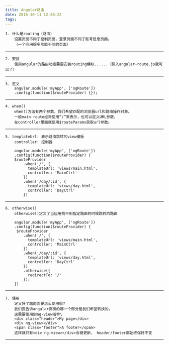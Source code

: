 ```yaml
---
title: Angular路由
date: 2016-10-11 12:48:22
tags:
---
```

    1. 什么是routing（路由）
        设置页面不同于控制页面，登录页面不同于账号信息页面。
        （一个应用很多功能不同的页面）
---
    2. 安装
        使用angular的路由功能需要安装routing模块......（引入angular-route.js就可以了）
---
    3. 定义
        angular.module('myApp', ['ngRoute'])
        .config(function($routeProvider) {});
---
    4. when()
        when()方法有两个参数，我们希望匹配的浏览器url和路由操作对象。
        一般main route经常使用“/”来表示，也可以定义URL参数，
        在controller里面就使用$routeParams获取url参数。
---
    5. templateUrl: 表示路由跳转的view模板
        controller: 控制器

        angular.module('myApp', ['ngRoute'])
        .config(function($routeProvider) {
        $routeProvider
            .when('/', {
              templateUrl: 'views/main.html',
              controller: 'MainCtrl'
            })
            .when('/day/:id', {
              templateUrl: 'views/day.html',
              controller: 'DayCtrl'
            })
---
    6. otherwise()
        otherwise()定义了当应用找不到指定路由的时候跳转的路由

        angular.module('myApp', ['ngRoute'])
        .config(function($routeProvider) {
         $routeProvider
            .when('/', {
              templateUrl: 'views/main.html',
              controller: 'MainCtrl'
            })
            .when('/day/:id', {
              templateUrl: 'views/day.html',
              controller: 'DayCtrl'
            })
            .otherwise({
              redirectTo: '/'
            });
        })
---
    7. 使用
        定义好了路由需要怎么使用呢?
        我们要告诉angular页面的哪一个部分是我们希望转换的，
        这需要使用到ng-view指令\
        <div class="header">My page</div>
        <div ng-view></div>
        <span class="footer">A footer</span>
        这样就只有<div ng-view></div>会被更新， header/footer都始终保持不变
---

